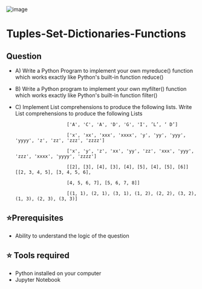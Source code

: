 ![image](https://github.com/Ganeshuthiravasagam/Tuples-Set-Dictionaries-Functions/blob/main/Sets.jfif)
# Tuples-Set-Dictionaries-Functions

## Question


- A) Write a Python Program to implement your own myreduce() function which works exactly like Python's built-in function reduce()

- B) Write a Python program to implement your own myfilter() function which works exactly like Python's built-in function filter()

- C) Implement List comprehensions to produce the following lists. Write List comprehensions to produce the following Lists

                         ['A', 'C', 'A', 'D', 'G', 'I', ’L’, ‘ D’]

                         ['x', 'xx', 'xxx', 'xxxx', 'y', 'yy', 'yyy', 'yyyy', 'z', 'zz', 'zzz', 'zzzz']

                         ['x', 'y', 'z', 'xx', 'yy', 'zz', 'xxx', 'yyy', 'zzz', 'xxxx', 'yyyy', 'zzzz']

                         [[2], [3], [4], [3], [4], [5], [4], [5], [6]] [[2, 3, 4, 5], [3, 4, 5, 6],

                         [4, 5, 6, 7], [5, 6, 7, 8]]

                         [(1, 1), (2, 1), (3, 1), (1, 2), (2, 2), (3, 2), (1, 3), (2, 3), (3, 3)]
                         
## ⭐Prerequisites

- Ability to understand the logic of the question

## ⭐ Tools required

-  Python installed on your computer
-  Jupyter Notebook
